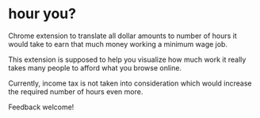 hour you?
=========

Chrome extension to translate all dollar amounts to number of hours it would take to earn that much money working a minimum wage job.

This extension is supposed to help you visualize how much work it really takes many people to afford what you browse online.

Currently, income tax is not taken into consideration which would increase the required number of hours even more.

Feedback welcome!